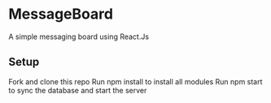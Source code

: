 # MessageBoard
A simple messaging board using React.Js

## Setup

Fork and clone this repo
Run npm install to install all modules
Run npm start to sync the database and start the server